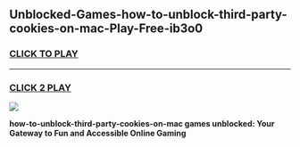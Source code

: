 
## Unblocked-Games-how-to-unblock-third-party-cookies-on-mac-Play-Free-ib3o0
<h3>
<a href="https://premium76.site?title=how-to-unblock-third-party-cookies-on-mac&ref=10A">CLICK TO PLAY</a></h3>
<hr>

<h3>
<a href="https://premium76.site?title=how-to-unblock-third-party-cookies-on-mac&ref=10A">CLICK 2 PLAY</a>
  
</h3>

<a href="https://premium76.site?title=how-to-unblock-third-party-cookies-on-mac&ref=10A"><img src="https://clearcache.store/games.png"></a>


**how-to-unblock-third-party-cookies-on-mac games unblocked: Your Gateway to Fun and Accessible Online Gaming**
